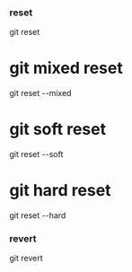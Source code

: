 ### reset ###
git reset <previous Commit>

# git mixed reset
git reset --mixed <previous commit ID>

# git soft reset
git reset --soft <previous commit ID>

# git hard reset
git reset --hard <previous commit ID>


### revert ###
git revert <commit ID>